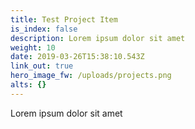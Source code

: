 ```yaml
---
title: Test Project Item
is_index: false
description: Lorem ipsum dolor sit amet
weight: 10
date: 2019-03-26T15:38:10.543Z
link_out: true
hero_image_fw: /uploads/projects.png
alts: {}
---
```

Lorem ipsum dolor sit amet
